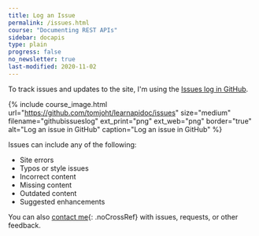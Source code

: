 ```yaml
---
title: Log an Issue
permalink: /issues.html
course: "Documenting REST APIs"
sidebar: docapis
type: plain
progress: false
no_newsletter: true
last-modified: 2020-11-02
---
```


To track issues and updates to the site, I'm using the [Issues log in GitHub](https://github.com/tomjoht/learnapidoc/issues).

{% include course_image.html url="https://github.com/tomjoht/learnapidoc/issues" size="medium" filename="githubissueslog" ext_print="png" ext_web="png" border="true" alt="Log an issue in GitHub" caption="Log an issue in GitHub" %}

Issues can include any of the following:

* Site errors
* Typos or style issues
* Incorrect content
* Missing content
* Outdated content
* Suggested enhancements

You can also [contact me](https://idratherbewriting.com/learnapidoc/contact.html){: .noCrossRef} with issues, requests, or other feedback.

